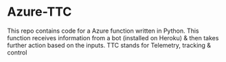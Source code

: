 # Azure-TTC
This repo contains code for a Azure function written in Python. This function receives information from a bot (installed on Heroku) & then takes further action based on the inputs.
TTC stands for Telemetry, tracking & control
